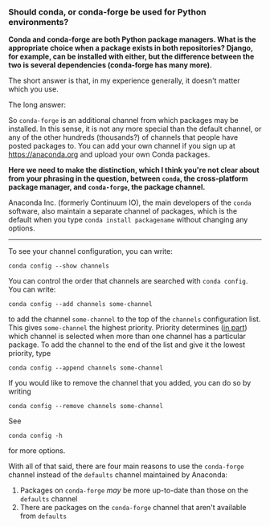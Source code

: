 ### Should conda, or conda-forge be used for Python environments?

**Conda and conda-forge are both Python package managers. What is the appropriate choice when a package exists in both repositories? Django, for example, can be installed with either, but the difference between the two is several dependencies (conda-forge has many more).**

The short answer is that, in my experience generally, it doesn't matter which you use.

The long answer:

So `conda-forge` is an additional channel from which packages may be installed. In this sense, it is not any more special than the default channel, or any of the other hundreds (thousands?) of channels that people have posted packages to. You can add your own channel if you sign up at https://anaconda.org and upload your own Conda packages.

**Here we need to make the distinction, which I think you're not clear about from your phrasing in the question, between `conda`, the cross-platform package manager, and `conda-forge`, the package channel.**

Anaconda Inc. (formerly Continuum IO), the main developers of the `conda` software, also maintain a separate channel of packages, which is the default when you type `conda install packagename` without changing any options.

---

To see your channel configuration, you can write:

    conda config --show channels

You can control the order that channels are searched with `conda config`. You can write:

    conda config --add channels some-channel

to add the channel `some-channel` to the top of the `channels` configuration list. This gives `some-channel` the highest priority. Priority determines ([in part](http://conda.pydata.org/docs/channels.html)) which channel is selected when more than one channel has a particular package. To add the channel to the end of the list and give it the lowest priority, type

    conda config --append channels some-channel

If you would like to remove the channel that you added, you can do so by writing

    conda config --remove channels some-channel

See

    conda config -h

for more options.

With all of that said, there are four main reasons to use the `conda-forge` channel instead of the `defaults` channel maintained by Anaconda:

1. Packages on `conda-forge` _may_ be more up-to-date than those on the `defaults` channel
2. There are packages on the `conda-forge` channel that aren't available from `defaults`
